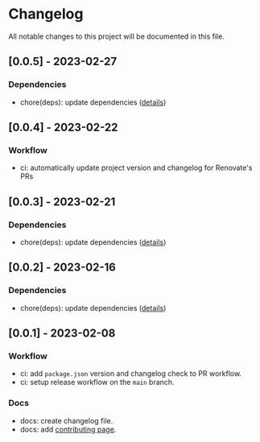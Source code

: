 # Changelog

All notable changes to this project will be documented in this file.

## [0.0.5] - 2023-02-27

### Dependencies

- chore(deps): update dependencies ([details](https://api.github.com/repos/KonradSzwarc/devscard/pulls/207))

## [0.0.4] - 2023-02-22

### Workflow

- ci: automatically update project version and changelog for Renovate's PRs

## [0.0.3] - 2023-02-21

### Dependencies

- chore(deps): update dependencies ([details](https://github.com/KonradSzwarc/devscard/pull/202))

## [0.0.2] - 2023-02-16

### Dependencies

- chore(deps): update dependencies ([details](https://github.com/KonradSzwarc/devscard/pull/201))

## [0.0.1] - 2023-02-08

### Workflow

- ci: add `package.json` version and changelog check to PR workflow.
- ci: setup release workflow on the `main` branch.

### Docs

- docs: create changelog file.
- docs: add [contributing page](https://devscard.gitbook.io/docs/project-development/contributing).
